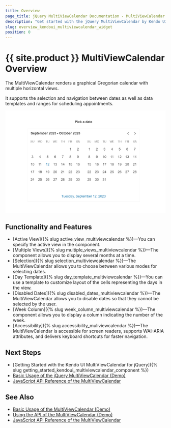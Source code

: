 ```yaml
---
title: Overview
page_title: jQuery MultiViewCalendar Documentation - MultiViewCalendar Overview
description: "Get started with the jQuery MultiViewCalendar by Kendo UI and learn how to initialize the component and use its events."
slug: overview_kendoui_multiviewcalendar_widget
position: 0
---
```


# {{ site.product }} MultiViewCalendar Overview

The MultiViewCalendar renders a graphical Gregorian calendar with multiple horizontal views.

It supports the selection and navigation between dates as well as data templates and ranges for scheduling appointments.

![Kendo UI for jQuery MultiViewCalendar Overview](multiviewcalendar-overview.png)

## Functionality and Features

* [Active View]({% slug active_view_multiviewcalendar %})&mdash;You can specify the active view in the component.
* [Multiple Views]({% slug multiple_views_multiviewcalendar %})&mdash;The component allows you to display several months at a time.
* [Selection]({% slug selection_multiviewcalendar %})&mdash;The MultiViewCalendar allows you to choose between various modes for selecting dates.
* [Day Template]({% slug day_template_multiviewcalendar %})&mdash;You can use a template to customize layout of the cells representing the days in the view.
* [Disabled Dates]({% slug disabled_dates_multiviewcalendar %})&mdash;The MultiViewCalendar allows you to disable dates so that they cannot be selected by the user.
* [Week Column]({% slug week_column_multiviewcalendar %})&mdash;The component allows you to display a column indicating the number of the week.
* [Accessibility]({% slug accessibility_muliviewcalendar %})&mdash;The MultiViewCalendar is accessible for screen readers, supports WAI-ARIA attributes, and delivers keyboard shortcuts for faster navigation.

## Next Steps

* [Getting Started with the Kendo UI MultiViewCalendar for jQuery]({% slug getting_started_kendoui_multiviewcalendar_component %})
* [Basic Usage of the jQuery MultiViewCalendar (Demo)](https://demos.telerik.com/kendo-ui/multiviewcalendar/index)
* [JavaScript API Reference of the MultiViewCalendar](/api/javascript/ui/multiviewcalendar)

## See Also

* [Basic Usage of the MultiViewCalendar (Demo)](https://demos.telerik.com/kendo-ui/multiviewcalendar/index)
* [Using the API of the MultiViewCalendar (Demo)](https://demos.telerik.com/kendo-ui/multiviewcalendar/api)
* [JavaScript API Reference of the MultiViewCalendar](/api/javascript/ui/multiviewcalendar)
